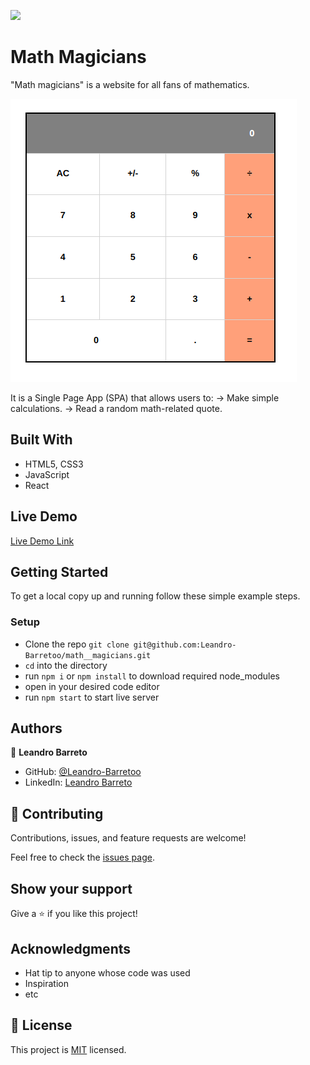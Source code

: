 ![](https://img.shields.io/badge/Microverse-blueviolet)

# Math Magicians

"Math magicians" is a website for all fans of mathematics.

![screenshot](./calculator.png)

It is a Single Page App (SPA) that allows users to:
    -> Make simple calculations.
    -> Read a random math-related quote.

## Built With

- HTML5, CSS3
- JavaScript
- React

## Live Demo

[Live Demo Link](https://leandro-barretoo.github.io/math__magicians/)


## Getting Started

To get a local copy up and running follow these simple example steps.

### Setup

- Clone the repo `git clone git@github.com:Leandro-Barretoo/math__magicians.git`
- `cd` into the directory
- run `npm i` or `npm install` to download required node_modules
- open in your desired code editor
- run `npm start` to start live server

## Authors

👤 **Leandro Barreto**

- GitHub: [@Leandro-Barretoo](https://github.com/Leandro-Barretoo)
- LinkedIn: [Leandro Barreto](https://linkedin.com/in/leandroobarreto/)

## 🤝 Contributing

Contributions, issues, and feature requests are welcome!

Feel free to check the [issues page](../../issues/).

## Show your support

Give a ⭐️ if you like this project!

## Acknowledgments

- Hat tip to anyone whose code was used
- Inspiration
- etc

## 📝 License

This project is [MIT](./MIT.md) licensed.
